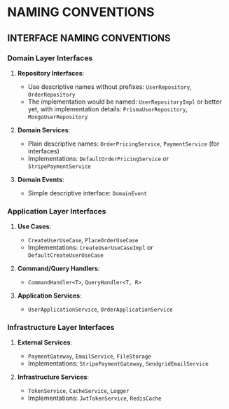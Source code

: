 # NAMING CONVENTIONS

## INTERFACE NAMING CONVENTIONS

### Domain Layer Interfaces

1. **Repository Interfaces**:
    - Use descriptive names without prefixes: `UserRepository`, `OrderRepository`
    - The implementation would be named: `UserRepositoryImpl` or better yet, with implementation details: `PrismaUserRepository`, `MongoUserRepository`

2. **Domain Services**:
    - Plain descriptive names: `OrderPricingService`, `PaymentService` (for interfaces)
    - Implementations: `DefaultOrderPricingService` or `StripePaymentService`

3. **Domain Events**:
    - Simple descriptive interface: `DomainEvent`

### Application Layer Interfaces

1. **Use Cases**:
    - `CreateUserUseCase`, `PlaceOrderUseCase`
    - Implementations: `CreateUserUseCaseImpl` or `DefaultCreateUserUseCase`

2. **Command/Query Handlers**:
    - `CommandHandler<T>`, `QueryHandler<T, R>`

3. **Application Services**:
    - `UserApplicationService`, `OrderApplicationService`

### Infrastructure Layer Interfaces

1. **External Services**:
    - `PaymentGateway`, `EmailService`, `FileStorage`
    - Implementations: `StripePaymentGateway`, `SendgridEmailService`

2. **Infrastructure Services**:
    - `TokenService`, `CacheService`, `Logger`
    - Implementations: `JwtTokenService`, `RedisCache`
